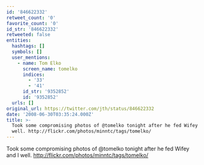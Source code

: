 ```yaml
---
id: '846622332'
retweet_count: '0'
favorite_count: '0'
id_str: '846622332'
retweeted: false
entities:
  hashtags: []
  symbols: []
  user_mentions:
    - name: Tom Elko
      screen_name: tomelko
      indices:
        - '33'
        - '41'
      id_str: '9352852'
      id: '9352852'
  urls: []
original_url: https://twitter.com/jth/status/846622332
date: '2008-06-30T03:35:24.000Z'
title: >-
  Took some compromising photos of @tomelko tonight after he fed Wifey and I
  well. http://flickr.com/photos/minntc/tags/tomelko/
---
```


Took some compromising photos of @tomelko tonight after he fed Wifey and I well. http://flickr.com/photos/minntc/tags/tomelko/